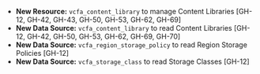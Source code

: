 - **New Resource:** `vcfa_content_library` to manage Content Libraries [GH-12, GH-42, GH-43, GH-50, GH-53, GH-62, GH-69]
- **New Data Source:** `vcfa_content_library` to read Content Libraries [GH-12, GH-42, GH-50, GH-53, GH-62, GH-69, GH-70]
- **New Data Source:** `vcfa_region_storage_policy` to read Region Storage Policies [GH-12]
- **New Data Source:** `vcfa_storage_class` to read Storage Classes [GH-12]
